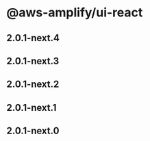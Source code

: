 # @aws-amplify/ui-react

## 2.0.1-next.4

## 2.0.1-next.3

## 2.0.1-next.2

## 2.0.1-next.1

## 2.0.1-next.0
